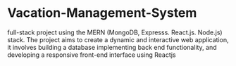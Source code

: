 # Vacation-Management-System
full-stack project using the MERN (MongoDB, Expresss. React.js. Node.js) stack. The project aims to create a dynamic and interactive web application, it involves building a database implementing back end functionality, and developing a responsive front-end interface using Reactjs
